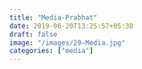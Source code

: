 ```yaml
---
title: "Media-Prabhat"
date: 2019-06-20T13:25:57+05:30
draft: false
image: "/images/29-Media.jpg"
categories: ["media"]
---
```


